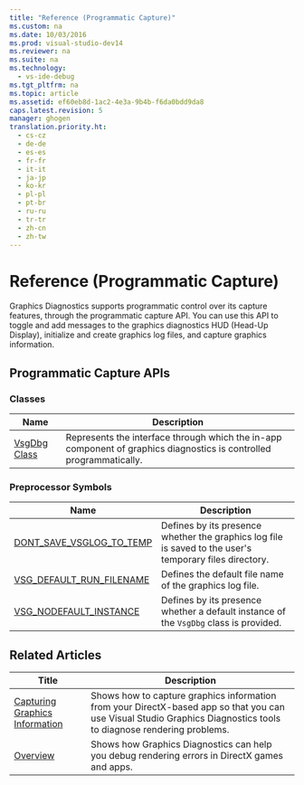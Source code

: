 ```yaml
---
title: "Reference (Programmatic Capture)"
ms.custom: na
ms.date: 10/03/2016
ms.prod: visual-studio-dev14
ms.reviewer: na
ms.suite: na
ms.technology: 
  - vs-ide-debug
ms.tgt_pltfrm: na
ms.topic: article
ms.assetid: ef60eb8d-1ac2-4e3a-9b4b-f6da0bdd9da8
caps.latest.revision: 5
manager: ghogen
translation.priority.ht: 
  - cs-cz
  - de-de
  - es-es
  - fr-fr
  - it-it
  - ja-jp
  - ko-kr
  - pl-pl
  - pt-br
  - ru-ru
  - tr-tr
  - zh-cn
  - zh-tw
---
```

# Reference (Programmatic Capture)
Graphics Diagnostics supports programmatic control over its capture features, through the programmatic capture API. You can use this API to toggle and add messages to the graphics diagnostics HUD (Head-Up Display), initialize and create graphics log files, and capture graphics information.  
  
## Programmatic Capture APIs  
  
### Classes  
  
|Name|Description|  
|----------|-----------------|  
|[VsgDbg Class](../VS_debugger/VsgDbg-Class.md)|Represents the interface through which the in-app component of graphics diagnostics is controlled programmatically.|  
  
### Preprocessor Symbols  
  
|Name|Description|  
|----------|-----------------|  
|[DONT_SAVE_VSGLOG_TO_TEMP](../VS_debugger/DONT_SAVE_VSGLOG_TO_TEMP.md)|Defines by its presence whether the graphics log file is saved to the user's temporary files directory.|  
|[VSG_DEFAULT_RUN_FILENAME](../VS_debugger/VSG_DEFAULT_RUN_FILENAME.md)|Defines the default file name of the graphics log file.|  
|[VSG_NODEFAULT_INSTANCE](../VS_debugger/VSG_NODEFAULT_INSTANCE.md)|Defines by its presence whether a default instance of the `VsgDbg` class is provided.|  
  
## Related Articles  
  
|Title|Description|  
|-----------|-----------------|  
|[Capturing Graphics Information](../VS_debugger/Capturing-Graphics-Information.md)|Shows how to capture graphics information from your DirectX-based app so that you can use Visual Studio Graphics Diagnostics tools to diagnose rendering problems.|  
|[Overview](../VS_debugger/Overview-of-Visual-Studio-Graphics-Diagnostics.md)|Shows how Graphics Diagnostics can help you debug rendering errors in DirectX games and apps.|